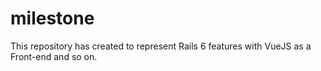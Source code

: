 # milestone
This repository has created to represent Rails 6 features with VueJS as a Front-end and so on.
